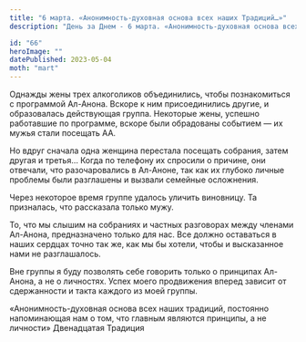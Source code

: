 ```yaml
---
title: "6 марта. «Анонимность-духовная основа всех наших Традиций…»"
description: "День за Днем - 6 марта. «Анонимность-духовная основа всех наших Традиций…»"

id: "66"
heroImage: ""
datePublished: 2023-05-04
moth: "mart"
---
```


Однажды жены трех алкоголиков объединились, чтобы познакомиться с программой
Ал-Анона. Вскоре к ним присоединились другие, и образовалась действующая
группа. Некоторые жены, успешно работавшие по программе, вскоре были
обрадованы событием — их мужья стали посещать АА.

Но вдруг сначала одна женщина перестала посещать собрания, затем другая и
третья… Когда по телефону их спросили о причине, они отвечали, что
разочаровались в Ал-Аноне, так как их глубоко личные проблемы были разглашены
и вызвали семейные осложнения.

Через некоторое время группе удалось уличить виновницу. Та призналась, что
рассказала только мужу.

То, что мы слышим на собраниях и частных разговорах между членами Ал-Анона,
предназначено только для нас. Все должно оставаться в наших сердцах точно так
же, как мы бы хотели, чтобы и высказанное нами не разглашалось.

Вне группы я буду позволять себе говорить только о принципах Ал-Анона, а не о
личностях. Успех моего продвижения вперед зависит от сдержанности и такта
каждого из моей группы.

«Анонимность-духовная основа всех наших традиций, постоянно напоминающая нам о
том, что главным являются принципы, а не личности» Двенадцатая Традиция

